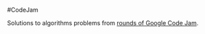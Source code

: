 #CodeJam

Solutions to algorithms problems from [ rounds of Google Code Jam](https://code.google.com/codejam/contests.html).
